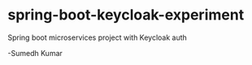 # spring-boot-keycloak-experiment
Spring boot microservices project with Keycloak auth

-Sumedh Kumar
